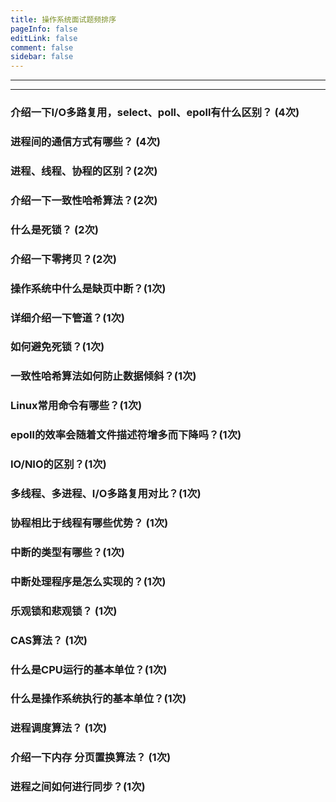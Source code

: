 ```yaml
---
title: 操作系统面试题频排序
pageInfo: false
editLink: false
comment: false
sidebar: false
---
```


------

------

### 介绍一下I/O多路复用，select、poll、epoll有什么区别？ (4次)

### 进程间的通信方式有哪些？  (4次)

### 进程、线程、协程的区别？(2次)

### 介绍一下一致性哈希算法？(2次)

### 什么是死锁？ (2次)

### 介绍一下零拷贝？(2次)

### 操作系统中什么是缺页中断？(1次)

### 详细介绍一下管道？(1次)

### 如何避免死锁？(1次)

### 一致性哈希算法如何防止数据倾斜？(1次)

### Linux常用命令有哪些？(1次)

### epoll的效率会随着文件描述符增多而下降吗？(1次)

### IO/NIO的区别？(1次)

### 多线程、多进程、I/O多路复用对比？(1次)

### 协程相比于线程有哪些优势？ (1次)


### 中断的类型有哪些？(1次)

### 中断处理程序是怎么实现的？(1次)

### 乐观锁和悲观锁？ (1次)

### CAS算法？ (1次)

### 什么是CPU运行的基本单位？(1次)

### 什么是操作系统执行的基本单位？(1次)

### 进程调度算法？ (1次)

### 介绍一下内存 分页置换算法？ (1次)

### 进程之间如何进行同步？(1次)